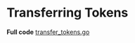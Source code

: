 # Transferring Tokens

**Full code** [transfer_tokens.go](https://github.com/miguelmota/ethereum-development-with-go-book/blob/master/code/transfer_tokens.go)

```go
```
